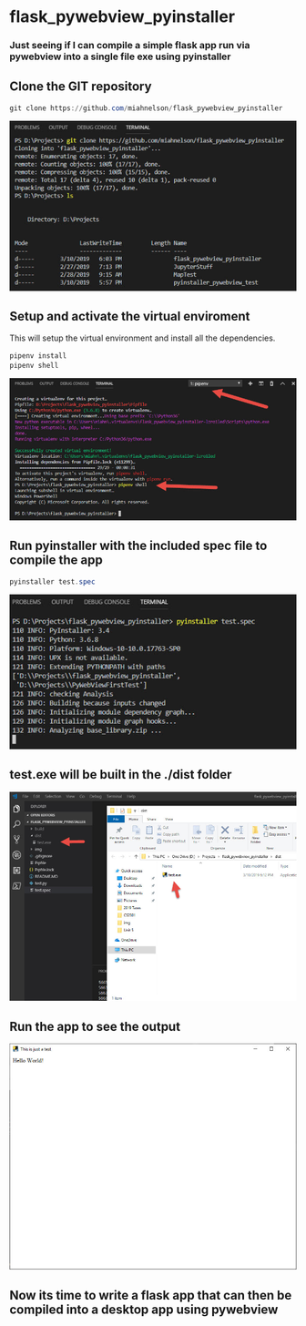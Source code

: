 # flask_pywebview_pyinstaller
### Just seeing if I can compile a simple flask app run via pywebview into a single file exe using pyinstaller

## Clone the GIT repository

```powershell
git clone https://github.com/miahnelson/flask_pywebview_pyinstaller
```
![alt text](./img/git_clone.jpg?style=centerme)

## Setup and activate the virtual enviroment
This will setup the virtual environment and install all the dependencies. 
```powershell
pipenv install
pipenv shell
```
![alt text](./img/pipenv_install.jpg?style=centerme)


## Run pyinstaller with the included spec file to compile the app
```powershell
pyinstaller test.spec
```
![alt text](./img/pyinstaller_test.jpg?style=centerme)

## test.exe will be built in the ./dist folder

![alt text](./img/Built.jpg?style=centerme)

## Run the app to see the output

![alt text](./img/App.jpg?style=centerme)

## Now its time to write a flask app that can then be compiled into a desktop app using pywebview

